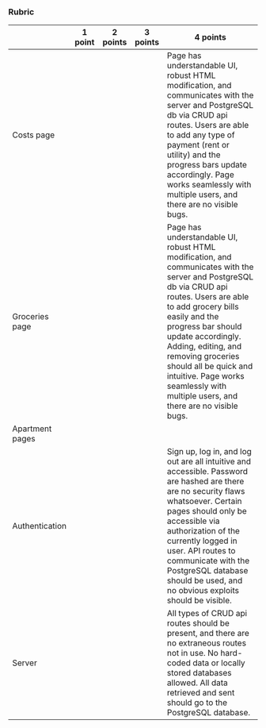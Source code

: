 ### Rubric

|                 | 1 point | 2 points | 3 points | 4 points                                                                                                                                                                                                                                                                                                                                                                        |
|-----------------|---------|----------|----------|---------------------------------------------------------------------------------------------------------------------------------------------------------------------------------------------------------------------------------------------------------------------------------------------------------------------------------------------------------------------------------|
| Costs page      |         |          |          | Page has understandable UI, robust HTML modification, and communicates with the server and PostgreSQL db via CRUD api routes. Users are able to add any type of payment (rent or utility) and the progress bars update accordingly. Page works seamlessly with multiple users, and there are no visible bugs.                                                                   |
| Groceries page  |         |          |          | Page has understandable UI, robust HTML modification, and communicates with the server and PostgreSQL db via CRUD api routes. Users are able to add grocery bills easily and the progress bar should update accordingly. Adding, editing, and removing groceries should all be quick and intuitive. Page works seamlessly with multiple users, and there are no visible bugs.   |
| Apartment pages |         |          |          |                                                                                                                                                                                                                                                                                                                                                                                 |
| Authentication  |         |          |          | Sign up, log in, and log out are all intuitive and accessible. Password are hashed are there are no security flaws whatsoever. Certain pages should only be accessible via authorization of the currently logged in user. API routes to communicate with the PostgreSQL database should be used, and no obvious exploits should be visible.                                     |
| Server          |         |          |          | All types of CRUD api routes should be present, and there are no extraneous routes not in use. No hard-coded data or locally stored databases allowed. All data retrieved and sent should go to the PostgreSQL database.                                                                                                                                                        |
